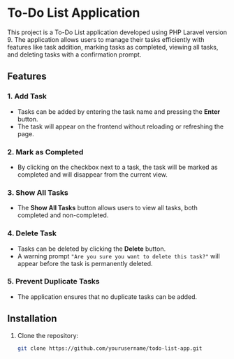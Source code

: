 # To-Do List Application

This project is a To-Do List application developed using PHP Laravel version 9. The application allows users to manage their tasks efficiently with features like task addition, marking tasks as completed, viewing all tasks, and deleting tasks with a confirmation prompt.

## Features

### 1. Add Task
- Tasks can be added by entering the task name and pressing the **Enter** button.
- The task will appear on the frontend without reloading or refreshing the page.

### 2. Mark as Completed
- By clicking on the checkbox next to a task, the task will be marked as completed and will disappear from the current view.

### 3. Show All Tasks
- The **Show All Tasks** button allows users to view all tasks, both completed and non-completed.

### 4. Delete Task
- Tasks can be deleted by clicking the **Delete** button.
- A warning prompt `"Are you sure you want to delete this task?"` will appear before the task is permanently deleted.

### 5. Prevent Duplicate Tasks
- The application ensures that no duplicate tasks can be added.

## Installation

1. Clone the repository:
   ```bash
   git clone https://github.com/yourusername/todo-list-app.git
